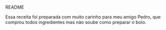 README

Essa receita foi preparada com muito carinho para meu amigo Pedro,
que comprou todos ingredientes mas não soube como preparar o bolo.

